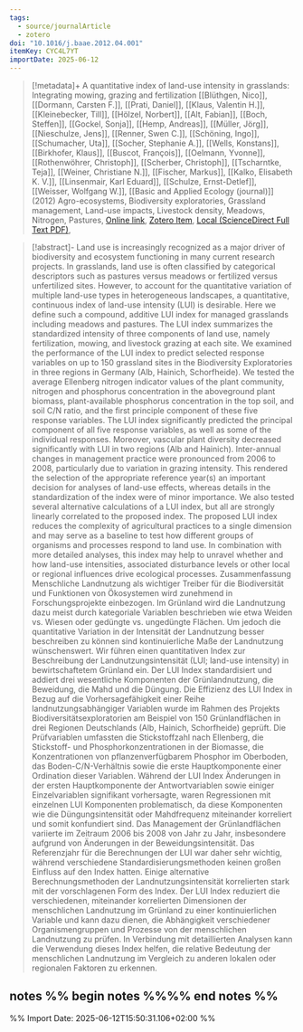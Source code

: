 ```yaml
---
tags:
  - source/journalArticle
  - zotero
doi: "10.1016/j.baae.2012.04.001"
itemKey: CYC4L7YT
importDate: 2025-06-12
---
```

>[!metadata]+
> A quantitative index of land-use intensity in grasslands: Integrating mowing, grazing and fertilization
> [[Blüthgen, Nico]], [[Dormann, Carsten F.]], [[Prati, Daniel]], [[Klaus, Valentin H.]], [[Kleinebecker, Till]], [[Hölzel, Norbert]], [[Alt, Fabian]], [[Boch, Steffen]], [[Gockel, Sonja]], [[Hemp, Andreas]], [[Müller, Jörg]], [[Nieschulze, Jens]], [[Renner, Swen C.]], [[Schöning, Ingo]], [[Schumacher, Uta]], [[Socher, Stephanie A.]], [[Wells, Konstans]], [[Birkhofer, Klaus]], [[Buscot, François]], [[Oelmann, Yvonne]], [[Rothenwöhrer, Christoph]], [[Scherber, Christoph]], [[Tscharntke, Teja]], [[Weiner, Christiane N.]], [[Fischer, Markus]], [[Kalko, Elisabeth K. V.]], [[Linsenmair, Karl Eduard]], [[Schulze, Ernst-Detlef]], [[Weisser, Wolfgang W.]], 
> [[Basic and Applied Ecology (journal)]] (2012)
> Agro-ecosystems, Biodiversity exploratories, Grassland management, Land-use impacts, Livestock density, Meadows, Nitrogen, Pastures, 
> [Online link](https://www.sciencedirect.com/science/article/pii/S1439179112000424), [Zotero Item](zotero://select/library/items/CYC4L7YT), [Local (ScienceDirect Full Text PDF)](file://C:/Users/aburg/Documents/references/zotero/storage/DWWHX2LW/Bluthgen2012_QuantitativeIndexa.pdf), 

>[!abstract]-
>Land use is increasingly recognized as a major driver of biodiversity and ecosystem functioning in many current research projects. In grasslands, land use is often classified by categorical descriptors such as pastures versus meadows or fertilized versus unfertilized sites. However, to account for the quantitative variation of multiple land-use types in heterogeneous landscapes, a quantitative, continuous index of land-use intensity (LUI) is desirable. Here we define such a compound, additive LUI index for managed grasslands including meadows and pastures. The LUI index summarizes the standardized intensity of three components of land use, namely fertilization, mowing, and livestock grazing at each site. We examined the performance of the LUI index to predict selected response variables on up to 150 grassland sites in the Biodiversity Exploratories in three regions in Germany (Alb, Hainich, Schorfheide). We tested the average Ellenberg nitrogen indicator values of the plant community, nitrogen and phosphorus concentration in the aboveground plant biomass, plant-available phosphorus concentration in the top soil, and soil C/N ratio, and the first principle component of these five response variables. The LUI index significantly predicted the principal component of all five response variables, as well as some of the individual responses. Moreover, vascular plant diversity decreased significantly with LUI in two regions (Alb and Hainich). Inter-annual changes in management practice were pronounced from 2006 to 2008, particularly due to variation in grazing intensity. This rendered the selection of the appropriate reference year(s) an important decision for analyses of land-use effects, whereas details in the standardization of the index were of minor importance. We also tested several alternative calculations of a LUI index, but all are strongly linearly correlated to the proposed index. The proposed LUI index reduces the complexity of agricultural practices to a single dimension and may serve as a baseline to test how different groups of organisms and processes respond to land use. In combination with more detailed analyses, this index may help to unravel whether and how land-use intensities, associated disturbance levels or other local or regional influences drive ecological processes.
Zusammenfassung
Menschliche Landnutzung als wichtiger Treiber für die Biodiversität und Funktionen von Ökosystemen wird zunehmend in Forschungsprojekte einbezogen. Im Grünland wird die Landnutzung dazu meist durch kategoriale Variablen beschrieben wie etwa Weiden vs. Wiesen oder gedüngte vs. ungedüngte Flächen. Um jedoch die quantitative Variation in der Intensität der Landnutzung besser beschreiben zu können sind kontinuierliche Maße der Landnutzung wünschenswert. Wir führen einen quantitativen Index zur Beschreibung der Landnutzungsintensität (LUI; land-use intensity) in bewirtschaftetem Grünland ein. Der LUI Index standardisiert und addiert drei wesentliche Komponenten der Grünlandnutzung, die Beweidung, die Mahd und die Düngung. Die Effizienz des LUI Index in Bezug auf die Vorhersagefähigkeit einer Reihe landnutzungsabhängiger Variablen wurde im Rahmen des Projekts Biodiversitätsexploratorien am Beispiel von 150 Grünlandflächen in drei Regionen Deutschlands (Alb, Hainich, Schorfheide) geprüft. Die Prüfvariablen umfassten die Stickstoffzahl nach Ellenberg, die Stickstoff- und Phosphorkonzentrationen in der Biomasse, die Konzentrationen von pflanzenverfügbarem Phosphor im Oberboden, das Boden-C/N-Verhältnis sowie die erste Hauptkomponente einer Ordination dieser Variablen. Während der LUI Index Änderungen in der ersten Hauptkomponente der Antwortvariablen sowie einiger Einzelvariablen signifikant vorhersagte, waren Regressionen mit einzelnen LUI Komponenten problematisch, da diese Komponenten wie die Düngungsintensität oder Mahdfrequenz miteinander korreliert und somit konfundiert sind. Das Management der Grünlandflächen variierte im Zeitraum 2006 bis 2008 von Jahr zu Jahr, insbesondere aufgrund von Änderungen in der Beweidungsintensität. Das Referenzjahr für die Berechnungen der LUI war daher sehr wichtig, während verschiedene Standardisierungsmethoden keinen großen Einfluss auf den Index hatten. Einige alternative Berechnungsmethoden der Landnutzungsintensität korrelierten stark mit der vorschlagenen Form des Index. Der LUI Index reduziert die verschiedenen, miteinander korrelierten Dimensionen der menschlichen Landnutzung im Grünland zu einer kontinuierlichen Variable und kann dazu dienen, die Abhängigkeit verschiedener Organismengruppen und Prozesse von der menschlichen Landnutzung zu prüfen. In Verbindung mit detaillierten Analysen kann die Verwendung dieses Index helfen, die relative Bedeutung der menschlichen Landnutzung im Vergleich zu anderen lokalen oder regionalen Faktoren zu erkennen.

## notes %% begin notes %%%% end notes %%

%% Import Date: 2025-06-12T15:50:31.106+02:00 %%
